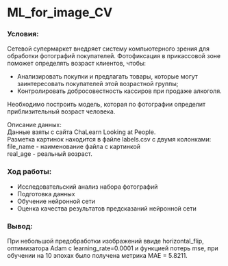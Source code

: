 # ML_for_image_CV

### Условия:
Сетевой супермаркет внедряет систему компьютерного зрения для обработки фотографий покупателей. Фотофиксация в прикассовой зоне поможет определять возраст клиентов, чтобы:  
 - Анализировать покупки и предлагать товары, которые могут заинтересовать покупателей этой возрастной группы;  
 - Контролировать добросовестность кассиров при продаже алкоголя.  

Необходимо построить модель, которая по фотографии определит приблизительный возраст человека. 


Описание данных:  
Данные взяты с сайта ChaLearn Looking at People.  
Разметка картинок находится в файле labels.csv с двумя колонками:  
file_name - наименование файла с картинкой  
real_age - реальный возраст.  

### Ход работы:
- Исследовательский анализ набора фотографий
- Подготовка данных
- Обучение нейронной сети 
- Оценка качества результатов предсказаний нейронной сети

### Вывод:
При небольшой предобработки изображений ввиде horizontal_flip, оптимизатора Adam с learning_rate=0.0001 и функцией потерь mse, при обучении на 10 эпохах было получена метрика MAE = 5.8211.
